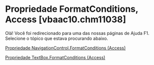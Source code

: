 
# Propriedade FormatConditions, Access [vbaac10.chm11038]

Olá! Você foi redirecionado para uma das nossas páginas de Ajuda F1. Selecione o tópico que estava procurando abaixo.

[Propriedade NavigationControl.FormatConditions (Access)](http://msdn.microsoft.com/library/20e921d6-e800-fc75-c93a-981815d694ab%28Office.15%29.aspx)

[Propriedade TextBox.FormatConditions (Access)](http://msdn.microsoft.com/library/6c643d8b-9b90-2b50-2ba0-c46bb821d38d%28Office.15%29.aspx)

